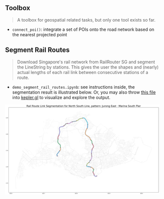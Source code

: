 ## Toolbox

> A toolbox for geospatial related tasks, but only one tool exists so far.

- `connect_poi()`: integrate a set of POIs onto the road network based on the nearest projected point

## Segment Rail Routes

> Download Singapore's rail network from RailRouter SG and segment the LineString by stations. This gives the user the shapes and (nearly) actual lengths of each rail link between consecutive stations of a route.

- `demo_segment_rail_routes.ipynb`: see instructions inside, the segmentation result is illustrated below. Or, you may also throw [this file](asset/sg_rail_links_viz.json) into [kepler.gl](https://kepler.gl/demo) to visualize and explore the output.

![](asset/rail_link_segmentation.png)
